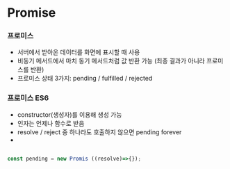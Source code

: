 # Promise

### 프로미스

- 서버에서 받아온 데이터를 화면에 표시할 때 사용
- 비동기 메서드에서 마치 동기 메서드처럼 값 반환 가능 (최종 결과가 아니라 프로미스를 반환)
- 프로미스 상태 3가지: pending / fulfilled / rejected 

### 프로미스 ES6

- constructor(생성자)를 이용해 생성 가능
- 인자는 언제나 함수로 받음
- resolve / reject 중 하나라도 호출하지 않으면 pending forever
- 


```js

const pending = new Promis ((resolve)=>{});

```